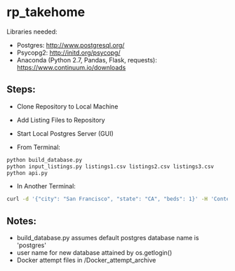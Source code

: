# rp_takehome

Libraries needed:  
* Postgres: http://www.postgresql.org/  
* Psycopg2: http://initd.org/psycopg/  
* Anaconda (Python 2.7, Pandas, Flask, requests): https://www.continuum.io/downloads  

## Steps:

- Clone Repository to Local Machine

- Add Listing Files to Repository

- Start Local Postgres Server (GUI)  

- From Terminal:  

```bash
python build_database.py
python input_listings.py listings1.csv listings2.csv listings3.csv
python api.py
```

- In Another Terminal:

```bash
curl -d '{"city": "San Francisco", "state": "CA", "beds": 1}' -H 'Content-Type: application/json' http://127.0.0.1:8088/dataset/common_stats
```

## Notes:
* build_database.py assumes default postgres database name is 'postgres'  
* user name for new database attained by os.getlogin()
* Docker attempt files in /Docker_attempt_archive

